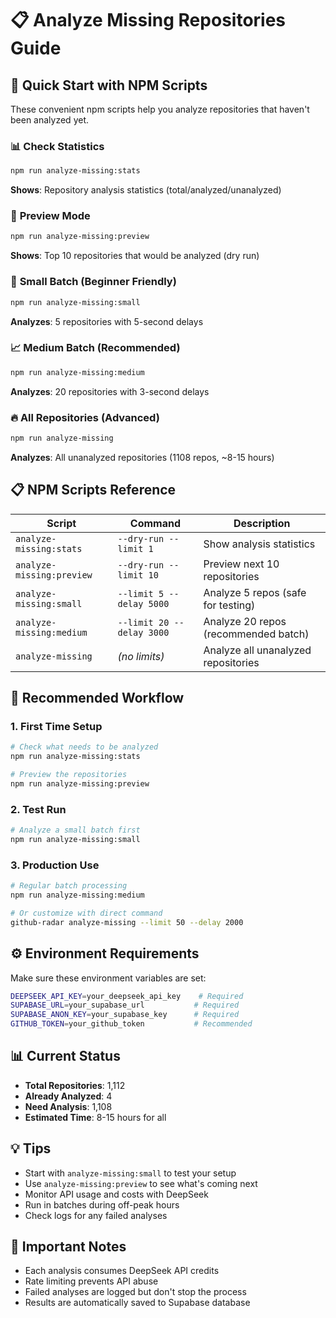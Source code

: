 # 📋 Analyze Missing Repositories Guide

## 🚀 Quick Start with NPM Scripts

These convenient npm scripts help you analyze repositories that haven't been analyzed yet.

### 📊 **Check Statistics**
```bash
npm run analyze-missing:stats
```
**Shows**: Repository analysis statistics (total/analyzed/unanalyzed)

### 👀 **Preview Mode**  
```bash
npm run analyze-missing:preview
```
**Shows**: Top 10 repositories that would be analyzed (dry run)

### 🧪 **Small Batch (Beginner Friendly)**
```bash
npm run analyze-missing:small
```
**Analyzes**: 5 repositories with 5-second delays

### 📈 **Medium Batch (Recommended)**
```bash
npm run analyze-missing:medium
```
**Analyzes**: 20 repositories with 3-second delays

### 🔥 **All Repositories (Advanced)**
```bash
npm run analyze-missing
```
**Analyzes**: All unanalyzed repositories (1108 repos, ~8-15 hours)

## 📋 NPM Scripts Reference

| Script | Command | Description |
|--------|---------|-------------|
| `analyze-missing:stats` | `--dry-run --limit 1` | Show analysis statistics |
| `analyze-missing:preview` | `--dry-run --limit 10` | Preview next 10 repositories |
| `analyze-missing:small` | `--limit 5 --delay 5000` | Analyze 5 repos (safe for testing) |
| `analyze-missing:medium` | `--limit 20 --delay 3000` | Analyze 20 repos (recommended batch) |
| `analyze-missing` | *(no limits)* | Analyze all unanalyzed repositories |

## 🎯 Recommended Workflow

### 1. **First Time Setup**
```bash
# Check what needs to be analyzed
npm run analyze-missing:stats

# Preview the repositories
npm run analyze-missing:preview
```

### 2. **Test Run**
```bash
# Analyze a small batch first
npm run analyze-missing:small
```

### 3. **Production Use**
```bash
# Regular batch processing
npm run analyze-missing:medium

# Or customize with direct command
github-radar analyze-missing --limit 50 --delay 2000
```

## ⚙️ Environment Requirements

Make sure these environment variables are set:
```bash
DEEPSEEK_API_KEY=your_deepseek_api_key    # Required
SUPABASE_URL=your_supabase_url           # Required  
SUPABASE_ANON_KEY=your_supabase_key      # Required
GITHUB_TOKEN=your_github_token           # Recommended
```

## 📊 Current Status

- **Total Repositories**: 1,112
- **Already Analyzed**: 4
- **Need Analysis**: 1,108
- **Estimated Time**: 8-15 hours for all

## 💡 Tips

- Start with `analyze-missing:small` to test your setup
- Use `analyze-missing:preview` to see what's coming next
- Monitor API usage and costs with DeepSeek
- Run in batches during off-peak hours
- Check logs for any failed analyses

## 🚨 Important Notes

- Each analysis consumes DeepSeek API credits
- Rate limiting prevents API abuse
- Failed analyses are logged but don't stop the process
- Results are automatically saved to Supabase database